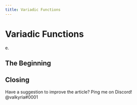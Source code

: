 ```yaml
---
title: Variadic Functions
---
```


# Variadic Functions
e.

## The Beginning

## Closing
Have a suggestion to improve the article? Ping me on Discord! @valkyria#0001